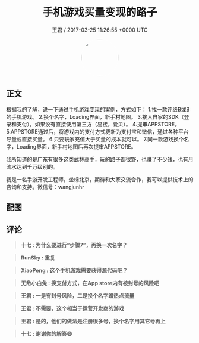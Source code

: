 <h1 align="center">手机游戏买量变现的路子</h1>
<p align="center">
    <a>王君 / 2017-03-25 11:26:55 &#43;0000 UTC</a>
</p>

<div align="center">
    <img src="https://images.zsxq.com/FrsdWPWXvF8z-hMfRfGtY4cP_pgO?e=1590940799&amp;token=kIxbL07-8jAj8w1n4s9zv64FuZZNEATmlU_Vm6zD:DX-kRHKE06d7LTAMsoszRz6M53E=" width="100" height="100" style="border:1px solid;border-radius:50%; color:#ffffff"/>
</div>

## 正文

<div>
根据我的了解，说一下通过手机游戏变现的案例，方式如下：
1.找一款评级B或B 的手机游戏。
2.换个名字，Loading界面，新手村地图。
3.接入自家的SDK（登录和支付），如果没有直接使用第三方（易接，爱贝）。
4.提审APPSTORE。
5.APPSTORE通过后，将游戏内的支付方式更新为支付宝和微信，通过各种平台导量或直接买量。
6.只要玩家充值大于买量的成本就可以。
7.同一款游戏换个名字，Loading界面，新手村地图后再次提审APPSTORE。

我所知道的是广东有很多这类武林高手，玩的路子都很野，也赚了不少钱，也有月流水达到千万级别的。

我是一名手游开发工程师，坐标北京，期待和大家交流合作，我可以提供技术上的咨询和支持。微信号：wangjunhr
</div>

## 配图
<div class="image" align="center">

</div>

## 评论

<div align="left">
<div>

<blockquote >
<span> <strong>十七 : 为什么要进行“步骤7”，再换一次名字？ </strong></span>
</blockquote>

<blockquote >
<span> <strong>RunSky : 重复 </strong></span>
</blockquote>

<blockquote >
<span> <strong>XiaoPeng : 这个手机游戏需要获得源代码吧？ </strong></span>
</blockquote>

<blockquote >
<span> <strong>无敌小白兔 : 换支付方式，在App store内有被封号的风险吧 </strong></span>
</blockquote>

<blockquote >
<span> <strong>王君 : 一是有封号风险，二是换个名字蹭热点流量 </strong></span>
</blockquote>

<blockquote >
<span> <strong>王君 : 不需要，这个相当于运营开发商的游戏 </strong></span>
</blockquote>

<blockquote >
<span> <strong>王君 : 是的，他们的做法是注册很多号，换个名字用其它号再上 </strong></span>
</blockquote>

<blockquote >
<span> <strong>十七 : 谢谢你的解答😄 </strong></span>
</blockquote>

</div>
</div>